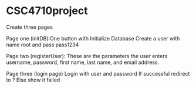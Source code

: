 # CSC4710project



Create three pages

Page one (initDB):One button with Initialize Database
Create a user with name root and pass pass1234

Page two (registerUser):
These are the parameters the user enters
username, password, first name, last name, and email address. 

Page three (login page)
Login with user and password
If successful redirect to ?
Else show it failed
